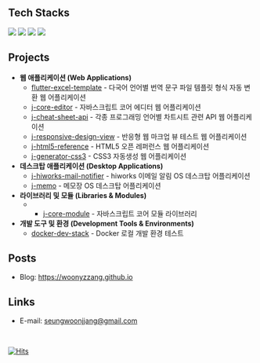 <!--
## Hi there 👋

**woonyzzang/woonyzzang** is a ✨ _special_ ✨ repository because its `README.md` (this file) appears on your GitHub profile.

Here are some ideas to get you started:

- 🔭 I’m currently working on ...
- 🌱 I’m currently learning ...
- 👯 I’m looking to collaborate on ...
- 🤔 I’m looking for help with ...
- 💬 Ask me about ...
- 📫 How to reach me: ...
- 😄 Pronouns: ...
- ⚡ Fun fact: ...
-->

## Tech Stacks

<!-- [D] 뱃지-모음
https://velog.io/@hippohami/Git-README-%EA%BE%B8%EB%AF%B8%EA%B8%B0-%EB%B1%83%EC%A7%80-%EB%AA%A8%EC%9D%8C -->

<img src="https://img.shields.io/badge/JavaScript-F7DF1E?style=flat-square&logo=javascript&logoColor=black" /> <img src="https://img.shields.io/badge/Typescript-3178C6?style=flat-square&logo=Typescript&logoColor=white" /> <img src="https://img.shields.io/badge/React-61DAFB?style=flat-square&logo=React&logoColor=black" /> <img src="https://img.shields.io/badge/Next.js-000000?style=flat-square&logo=Next.js&logoColor=white" />

## Projects

- **웹 애플리케이션 (Web Applications)**
  - [flutter-excel-template](https://github.com/woonyzzang/flutter-excel-template) - 다국어 언어별 번역 문구 파일 템플릿 형식 자동 변환 웹 어플리케이션 
  - [j-core-editor](https://github.com/woonyzzang/j-core-editor) - 자바스크립트 코어 에디터 웹 어플리케이션
  - [j-cheat-sheet-api](https://github.com/woonyzzang/j-cheat-sheet-api) - 각종 프로그래밍 언어별 차트시트 관련 API 웹 어플리케이션
  - [j-responsive-design-view](https://github.com/woonyzzang/j-responsive-design-view) - 반응형 웹 마크업 뷰 테스트 웹 어플리케이션
  - [j-html5-reference](https://github.com/woonyzzang/j-html5-reference) - HTML5 오픈 레퍼런스 웹 어플리케이션
  - [j-generator-css3](https://github.com/woonyzzang/j-generator-css3) - CSS3 자동생성 웹 어플리케이션
- **데스크탑 애플리케이션 (Desktop Applications)**
  - [j-hiworks-mail-notifier](https://github.com/woonyzzang/j-hiworks-mail-notifier) - hiworks 이메일 알림 OS 데스크탑 어플리케이션
  - [j-memo](https://github.com/woonyzzang/j-memo) - 메모장 OS 데스크탑 어플리케이션
- **라이브러리 및 모듈 (Libraries & Modules)**
  - - [j-core-module](https://github.com/woonyzzang/j-core-module) - 자바스크립트 코어 모듈 라이브러리
- **개발 도구 및 환경 (Development Tools & Environments)**
  - [docker-dev-stack](https://github.com/woonyzzang/docker-dev-stack) - Docker 로컬 개발 환경 테스트

## Posts

- Blog: <https://woonyzzang.github.io>

## Links

- E-mail: <seungwoonjjang@gmail.com>

<br>

[![Hits](https://hits.seeyoufarm.com/api/count/incr/badge.svg?url=https%3A%2F%2Fgithub.com%2Fwoonyzzang%2Fhit-counter&count_bg=%2379C83D&title_bg=%23555555&icon=&icon_color=%23E7E7E7&title=Github&edge_flat=false)](https://hits.seeyoufarm.com)
